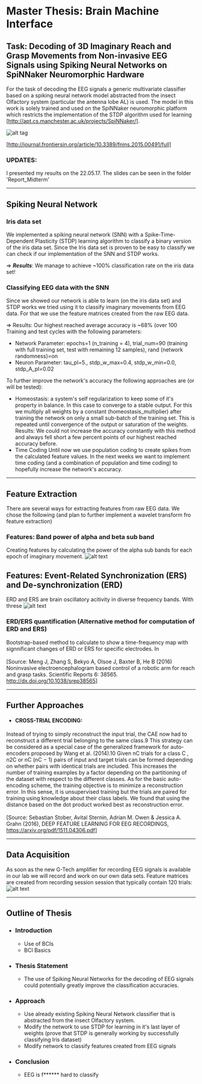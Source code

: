 Master Thesis: Brain Machine Interface
======================================

## Task: Decoding of 3D Imaginary Reach and Grasp Movements from Non-invasive EEG Signals using Spiking Neural Networks on SpiNNaker Neuromorphic Hardware

For the task of decoding the EEG signals a generic multivariate classifier based on a spiking neural network model abstracted from the insect Olfactory system (particular the antenna lobe AL) is used.
The model in this work is solely trained and used on the SpiNNaker neuromorphic platform which restricts the implementation of the STDP algorithm used for learning [http://apt.cs.manchester.ac.uk/projects/SpiNNaker/].

![alt tag](http://www.frontiersin.org/files/Articles/164125/fnins-09-00491-HTML/image_m/fnins-09-00491-g001.jpg)

[http://journal.frontiersin.org/article/10.3389/fnins.2015.00491/full]


### UPDATES:
I presented my results on the 22.05.17. The slides can be seen in the folder 'Report_Midterm'



--------------------------
## Spiking Neural Network

### Iris data set
We implemented a spiking neural network (SNN) with a Spike-Time-Dependent Plasticity  (STDP) learning algorithm to classify a binary version of the iris data set. 
Since the Iris data set is proven to be easy to classify we can check if our implementation of the SNN and STDP works.

=> ***Results***: We manage to achieve ~100% classification rate on the iris data set!

### Classifying EEG data with the SNN
Since we showed our network is able to learn (on the iris data set) and STDP works we tried using it to classify imaginary movements from EEG data. For that we use the feature matrices created from the raw EEG data.

=> Results: Our highest reached average accuracy is ~68% (over 100 Training and test cycles with the following parameters:
- Network Parameter:
epochs=1 (n_training = 4),
trial_num=90 (training with full training set, test with remaining 12 samples),
rand (network randomness)=on
- Neuron Parameter:
tau_pl=5.,
stdp_w_max=0.4,
stdp_w_min=0.0,
stdp_A_pl=0.02

To further improve the network's accuracy the following approaches are (or will be tested):
- Homeostasis:	a system's self regularization to keep some of it's property in balance. In this case to converge to a stable output.
For this we multiply all weights by a constant (homeostasis_multiplier) after training the network on only a small sub-batch of the training set. This is repeated until convergence of the output or saturation of the weights.
Results: We could not increase the accuracy constantly with this method and always fell short a few percent points of our highest reached accuracy before.
- Time Coding
Until now we use population coding to create spikes from the calculated feature values. In the next weeks we want to implement time coding (and a combination of population and time coding) to hopefully increase the network's accuracy.



----------------------
## Feature Extraction

There are several ways for extracting features from raw EEG data. We chose the following (and plan to further implement a wavelet transform fro feature extraction)

### Features: Band power of alpha and beta sub band 
Creating features by calculating the power of the alpha sub bands for each epoch of imaginary movement. 
![alt text](https://github.com/LeRyc/Master-Thesis-Brain-Machine-Interface/blob/master/readme_img/feat_extract_subbands.png)


## Features: Event-Related Synchronization (ERS) and De-synchronization (ERD)
ERD and ERS are brain oscillatory acitivity in diverse frequency bands. With threse
![alt text](https://github.com/LeRyc/Master-Thesis-Brain-Machine-Interface/blob/master/readme_img/feat_extract_ersd.png)

### ERD/ERS quantification (Alternative method for computation of ERD and ERS)

Bootstrap-based method to calculate to show a time-frequency map with signnificant changes of ERD or ERS for specific electrodes. In
<br />
<br />
[Source: Meng J, Zhang S, Bekyo A, Olsoe J, Baxter B, He B (2016) Noninvasive electroencephalogram based control of a robotic arm for reach and grasp tasks. Scientific Reports 6: 38565. http://dx.doi.org/10.1038/srep38565]

--------------------------
## Further Approaches 
* #### CROSS-TRIAL ENCODING: 
Instead of trying to simply reconstruct the input trial, the CAE now had to reconstruct a different trial belonging to the same class.9 This strategy can be considered as a special case of the generalized framework for auto-encoders proposed by Wang et al. (2014).10 Given nC trials for a class C , n2C or nC (nC − 1) pairs of input and target trials can be formed depending on whether pairs with identical trials are included. This increases the number of training examples by a factor depending on the partitioning of the dataset with respect to the different classes. As for the basic auto-encoding scheme, the training objective is to minimize a reconstruction error. In this sense, it is unsupervised training but the trials are paired for training using knowledge about their class labels. We found that using the distance based on the dot product worked best as reconstruction error.
<br />
<br />
[Source: Sebastian Stober, Avital Sternin, Adrian M. Owen & Jessica A. Grahn (2016),
DEEP FEATURE LEARNING FOR EEG RECORDINGS, https://arxiv.org/pdf/1511.04306.pdf]

--------------------------
## Data Acquisition 
As soon as the new G-Tech amplifier for recording EEG signals is available in our lab we will record and work on our own data sets.
Feature matrices are created from recording session session that typically contain 120 trials:
![alt text](https://github.com/LeRyc/Master-Thesis-Brain-Machine-Interface/blob/master/readme_img/eeg_recording_trial.png)


--------------------------
## Outline of Thesis

* ### Introduction
	- Use of BCIs
	- BCI Basics

* ### Thesis Statement
	- The use of Spiking Neural Networks for the decoding of EEG signals could potentially greatly improve the classification accuracies.

* ### Approach
	- Use already existing Spiking Neural Network classifier that is abstracted from the insect Olfactory system.
	- Modify the network to use STDP for learning in it's last layer of weights
	  (prove that STDP is generally working by successfully classifying Iris dataset)
	- Modify network to classify features created from EEG signals

* ### Conclusion
	- EEG is f****** hard to classify



